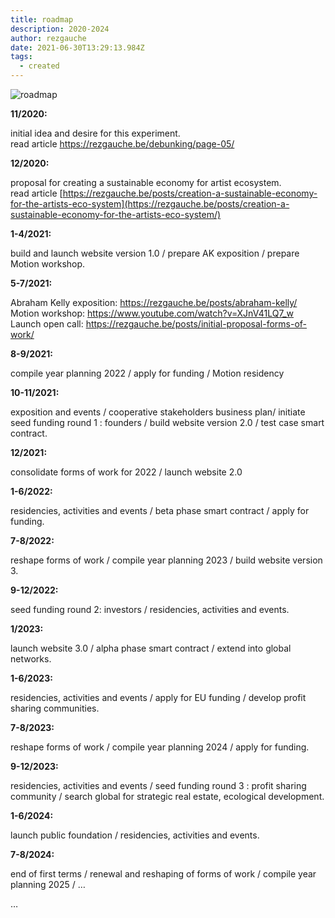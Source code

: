 ```yaml
---
title: roadmap
description: 2020-2024
author: rezgauche
date: 2021-06-30T13:29:13.984Z
tags:
  - created
---
```



![roadmap](/static/img/roadmap-copy.jpg "rm")

**11/2020:** 

initial idea and desire for this experiment.\
read article <https://rezgauche.be/debunking/page-05/>

**12/2020:** 

proposal for creating a sustainable economy for artist ecosystem.\
read article [https://rezgauche.be/posts/creation-a-sustainable-economy-for-the-artists-eco-system](https://rezgauche.be/posts/creation-a-sustainable-economy-for-the-artists-eco-system/)

**1-4/2021:** 

build and launch website version 1.0 / prepare AK exposition / prepare Motion workshop.

**5-7/2021:** 

Abraham Kelly exposition: <https://rezgauche.be/posts/abraham-kelly/>\
Motion workshop: <https://www.youtube.com/watch?v=XJnV41LQ7_w> \
Launch open call: <https://rezgauche.be/posts/initial-proposal-forms-of-work/>

**[](https://rezgauche.be/posts/initial-proposal-forms-of-work/)8-9/2021:** 

compile year planning 2022 / apply for funding / Motion residency

**10-11/2021:** 

exposition and events / cooperative stakeholders business plan/ initiate seed funding round 1 : founders / build website version 2.0 / test case smart contract.

**12/2021:** 

consolidate forms of work for 2022 / launch website 2.0

**1-6/2022:** 

residencies, activities and events / beta phase smart contract / apply for funding.

**7-8/2022:** 

reshape forms of work / compile year planning 2023 / build website version 3.

**9-12/2022:** 

seed funding round 2: investors / residencies, activities and events.

**1/2023:** 

launch website 3.0 / alpha phase smart contract / extend into global networks.

**1-6/2023:** 

residencies, activities and events / apply for EU funding / develop profit sharing communities.

**7-8/2023:** 

reshape forms of work / compile year planning 2024 / apply for funding.

**9-12/2023:** 

residencies, activities and events / seed funding round 3 : profit sharing community / search global for strategic real estate, ecological development.

**1-6/2024:** 

launch public foundation / residencies, activities and events.

**7-8/2024:** 

end of first terms / renewal and reshaping of forms of work / compile year planning 2025 / …

…